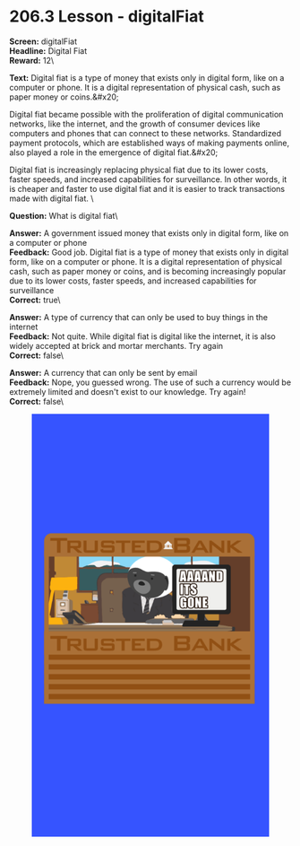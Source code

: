 # 206.3 Lesson - digitalFiat

**Screen:** digitalFiat\
**Headline:** Digital Fiat\
**Reward:** 12\

**Text:** Digital fiat is a type of money that exists only in digital form, like on a computer or phone. It is a digital representation of physical cash, such as paper money or coins.&amp;#x20;

Digital fiat became possible with the proliferation of digital communication networks, like the internet, and the growth of consumer devices like computers and phones that can connect to these networks. Standardized payment protocols, which are established ways of making payments online, also played a role in the emergence of digital fiat.&amp;#x20;

Digital fiat is increasingly replacing physical fiat due to its lower costs, faster speeds, and increased capabilities for surveillance. In other words, it is cheaper and faster to use digital fiat and it is easier to track transactions made with digital fiat.
\

**Question:** What is digital fiat\

**Answer:** A government issued money that exists only in digital form, like on a computer or phone\
**Feedback:** Good job. Digital fiat is a type of money that exists only in digital form, like on a computer or phone. It is a digital representation of physical cash, such as paper money or coins, and is becoming increasingly popular due to its lower costs, faster speeds, and increased capabilities for surveillance\
**Correct:** true\

**Answer:** A type of currency that can only be used to buy things in the internet\
**Feedback:** Not quite. While digital fiat is digital like the internet, it is also widely accepted at brick and mortar merchants. Try again\
**Correct:** false\

**Answer:** A currency that can only be sent by email\
**Feedback:** Nope, you guessed wrong. The use of such a currency would be extremely limited and doesn&#x27;t exist to our knowledge. Try again!\
**Correct:** false\


<figure><img src="../.gitbook/assets/206-03.png" alt=""><figcaption></figcaption></figure>

